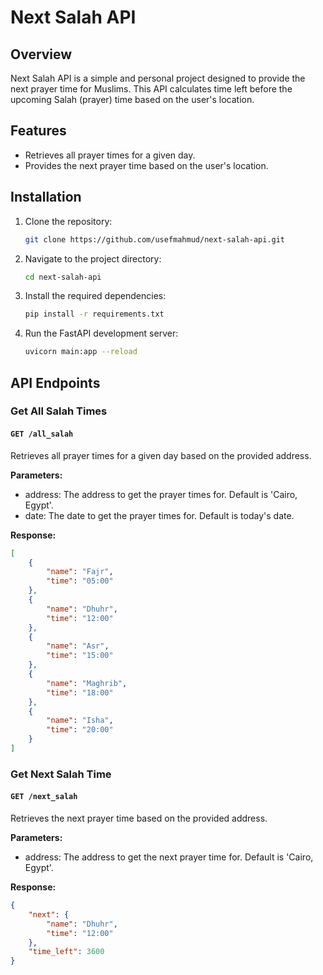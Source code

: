 # Next Salah API

## Overview

Next Salah API is a simple and personal project designed to provide the next prayer time for Muslims.
This API calculates time left before the upcoming Salah (prayer) time based on the user's location.

## Features
- Retrieves all prayer times for a given day.
- Provides the next prayer time based on the user's location.

## Installation

1. Clone the repository:
    ```bash
    git clone https://github.com/usefmahmud/next-salah-api.git
    ```
2. Navigate to the project directory:
    ```bash
    cd next-salah-api
    ```
3. Install the required dependencies:
    ```bash
    pip install -r requirements.txt
    ```

4. Run the FastAPI development server:
    ```bash
    uvicorn main:app --reload
    ```

## API Endpoints


### Get All Salah Times

#### `GET /all_salah`

Retrieves all prayer times for a given day based on the provided address.

**Parameters:**
- address: The address to get the prayer times for. Default is 'Cairo, Egypt'.
- date: The date to get the prayer times for. Default is today's date.

**Response:**
```json
[
    {
        "name": "Fajr",
        "time": "05:00"
    },
    {
        "name": "Dhuhr",
        "time": "12:00"
    },
    {
        "name": "Asr",
        "time": "15:00"
    },
    {
        "name": "Maghrib",
        "time": "18:00"
    },
    {
        "name": "Isha",
        "time": "20:00"
    }
]
```

### Get Next Salah Time

#### `GET /next_salah`

Retrieves the next prayer time based on the provided address.

**Parameters:**
- address: The address to get the next prayer time for. Default is 'Cairo, Egypt'.

**Response:**
```json
{
    "next": {
        "name": "Dhuhr",
        "time": "12:00"
    },
    "time_left": 3600
}
```